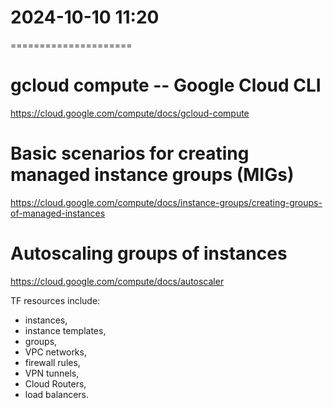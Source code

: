 # 2024-10-10    11:20
=====================

# gcloud compute -- Google Cloud CLI
https://cloud.google.com/compute/docs/gcloud-compute

# Basic scenarios for creating managed instance groups (MIGs)
https://cloud.google.com/compute/docs/instance-groups/creating-groups-of-managed-instances

# Autoscaling groups of instances 
https://cloud.google.com/compute/docs/autoscaler


TF resources include:
- instances,
- instance templates,
- groups,
- VPC networks,
- firewall rules,
- VPN tunnels,
- Cloud Routers,
- load balancers.
